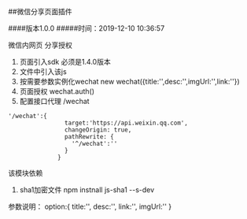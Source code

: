 ##微信分享页面插件

####版本1.0.0
#####时间：2019-12-10 10:36:57


微信内网页 分享授权


1. 页面引入sdk <script src="https://res2.wx.qq.com/open/js/jweixin-1.4.0.js"></script> 必须是1.4.0版本
2. 文件中引入该js
3. 按需要参数实例化wechat new wechat({title:'',desc:'',imgUrl:'',link:''})
4. 页面授权 wechat.auth()
5. 配置接口代理 /wechat
```
'/wechat':{
                target:'https://api.weixin.qq.com',
                changeOrigin: true,
                pathRewrite: {
                  '^/wechat':''
                }
              }
```
该模块依赖
1. sha1加密文件 npm instnall js-sha1 --s-dev

参数说明：
option:{
  title:'',
  desc:'',
  link:'',
  imgUrl:''
}

